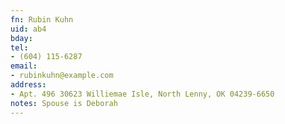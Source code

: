 ```yaml
---
fn: Rubin Kuhn
uid: ab4
bday:
tel:
- (604) 115-6287
email:
- rubinkuhn@example.com
address:
- Apt. 496 30623 Williemae Isle, North Lenny, OK 04239-6650
notes: Spouse is Deborah
---
```

